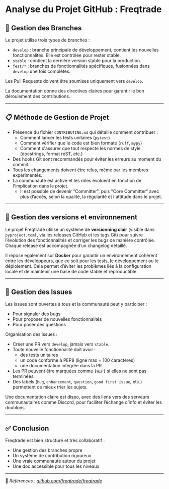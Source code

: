# Analyse du Projet GitHub : Freqtrade

## 🌿 Gestion des Branches

Le projet utilise trois types de branches :
- `develop` : branche principale de développement, contient les nouvelles fonctionnalités. Elle est contrôlée pour rester stable.
- `stable` : contient la dernière version stable pour la production.
- `feat/*` : branches de fonctionnalités spécifiques, fusionnées dans `develop` une fois complètes.

Les Pull Requests doivent être soumises uniquement vers `develop`.

La documentation donne des directives claires pour garantir le bon déroulement des contributions.

---
## 📋 Méthode de Gestion de Projet

- Présence du fichier `CONTRIBUTING.md` qui détaille comment contribuer :
  - Comment lancer les tests unitaires (`pytest`)
  - Comment vérifier que le code est bien formaté (`ruff`, `mypy`)
  - Comment s'assurer que tout respecte les normes de style (docstrings, format reST, etc.)
- Des hooks Git sont recommandés pour éviter les erreurs au moment du commit.
- Tous les changements doivent être relus, même par les membres expérimentés.
- La communauté est active et les rôles évoluent en fonction de l'implication dans le projet.
    - Il est possible de devenir "Committer", puis "Core Committer" avec plus d’accès, selon la qualité, la régularité et l'attitude dans le projet.

---

## 🧱 Gestion des versions et environnement

Le projet Freqtrade utilise un système de **versionning clair** (visible dans `pyproject.toml`, via les releases GitHub et les tags Git) pour suivre l’évolution des fonctionnalités et corriger les bugs de manière contrôlée. Chaque release est accompagnée d’un changelog détaillé. 

Il repose également sur **Docker** pour garantir un environnement cohérent entre les développeurs, que ce soit pour les tests, le développement ou le déploiement. Cela permet d’éviter les problèmes liés à la configuration locale et de maintenir une base de code stable et reproductible.

---

## 🐞 Gestion des Issues

Les issues sont ouvertes à tous et la communauté peut y participer :
- Pour signaler des bugs
- Pour proposer de nouvelles fonctionnalités
- Pour poser des questions

Organisation des issues :
- Créer une PR vers `develop`, jamais vers `stable`.
- Toute nouvelle fonctionnalité doit avoir :
  - des tests unitaires
  - un code conforme à PEP8 (ligne max = 100 caractères)
  - une documentation intégrée dans la PR
- Les PR peuvent être marquées comme `[WIP]` si elles ne sont pas terminées.
- Des labels (`bug`, `enhancement`, `question`, `good first issue`, etc.) permettent de mieux trier les sujets.

Une documentation claire est dispo, avec des liens vers des serveurs communautaires comme Discord, pour faciliter l’échange d’info et éviter les doublons.

---


## ✅ Conclusion

Freqtrade est bien structuré et très collaboratif :
- Une gestion des branches propre
- Un système de contribution rigoureux
- Une vraie communauté autour du projet
- Une doc accessible pour tous les niveaux

---

📎 _Références : [github.com/freqtrade/freqtrade](https://github.com/freqtrade/freqtrade)_
